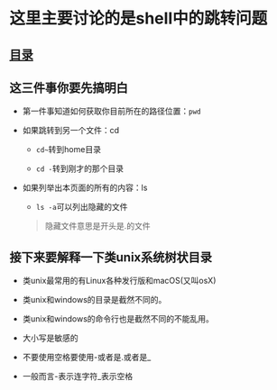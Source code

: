 # 这里主要讨论的是shell中的跳转问题

## [目录](./summary.md)

## 这三件事你要先搞明白

- 第一件事知道如何获取你目前所在的路径位置：`pwd`

- 如果跳转到另一个文件：cd

    - `cd~`转到home目录

    - `cd -`转到刚才的那个目录 

- 如果列举出本页面的所有的内容：ls

    - `ls -a`可以列出隐藏的文件

    > 隐藏文件意思是开头是.的文件

## 接下来要解释一下类unix系统树状目录

- 类unix最常用的有Linux各种发行版和macOS(又叫osX)

- 类unix和windows的目录是截然不同的。

- 类unix和windows的命令行也是截然不同的不能乱用。

- 大小写是敏感的

- 不要使用空格要使用-或者是.或者是_

- 一般而言-表示连字符_表示空格

